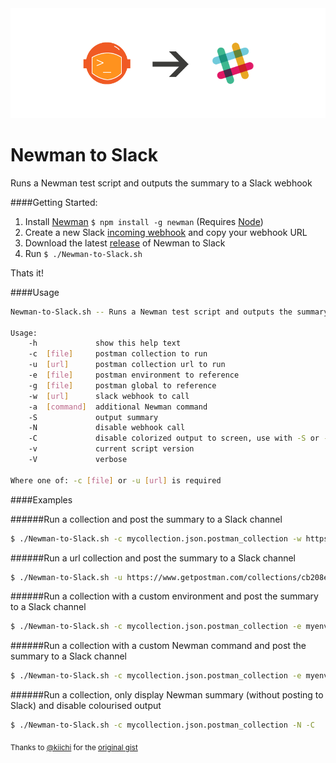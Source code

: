 <img src="newman-slack.png" />

# Newman to Slack
Runs a Newman test script and outputs the summary to a Slack webhook

####Getting Started:

1. Install [Newman](https://github.com/postmanlabs/newman) ```$ npm install -g newman``` (Requires [Node](https://nodejs.org/en/download/package-manager/))
2. Create a new Slack [incoming webhook](https://my.slack.com/services/new/incoming-webhook/) and copy your webhook URL
3. Download the latest [release](https://github.com/cameronoxley/Newman-to-Slack/archive/v1.0.zip) of Newman to Slack
4. Run `$ ./Newman-to-Slack.sh`

Thats it!

####Usage

```bash
Newman-to-Slack.sh -- Runs a Newman test script and outputs the summary to a Slack webhook

Usage:
    -h 			   show this help text
    -c 	[file]     postman collection to run
    -u 	[url]      postman collection url to run
    -e 	[file]     postman environment to reference
    -g 	[file]     postman global to reference
    -w 	[url] 	   slack webhook to call
    -a 	[command]  additional Newman command
    -S 			   output summary
    -N  		   disable webhook call
    -C  		   disable colorized output to screen, use with -S or -V
    -v  		   current script version
    -V  		   verbose

Where one of: -c [file] or -u [url] is required
```

####Examples

######Run a collection and post the summary to a Slack channel

```bash
$ ./Newman-to-Slack.sh -c mycollection.json.postman_collection -w https://hooks.slack.com/services/my/private/url
```

######Run a url collection and post the summary to a Slack channel

```bash
$ ./Newman-to-Slack.sh -u https://www.getpostman.com/collections/cb208e7e64056f5294e5 -w https://hooks.slack.com/services/my/private/url
```

######Run a collection with a custom environment and post the summary to a Slack channel

```bash
$ ./Newman-to-Slack.sh -c mycollection.json.postman_collection -e myenvironment.postman_environment -w https://hooks.slack.com/services/my/private/url
```
######Run a collection with a custom Newman command and post the summary to a Slack channel

```bash
$ ./Newman-to-Slack.sh -c mycollection.json.postman_collection -e myenvironment.postman_environment -w https://hooks.slack.com/services/my/private/url -a "-R -E 'output.html'"
```

######Run a collection, only display Newman summary (without posting to Slack) and disable colourised output

```bash
$ ./Newman-to-Slack.sh -c mycollection.json.postman_collection -N -C
```


<sub>Thanks to [@kiichi](https://github.com/kiichi) for the [original gist](https://gist.github.com/kiichi/938ea910f88bf43b0db1)</sub>
